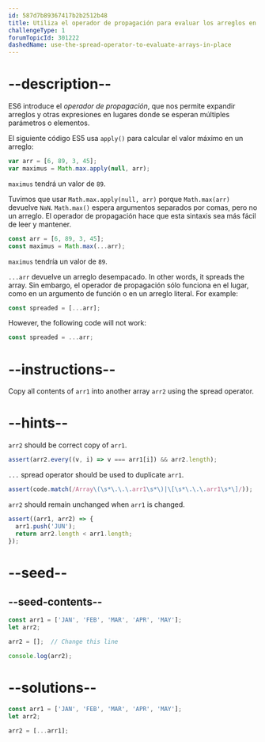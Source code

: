 ```yaml
---
id: 587d7b89367417b2b2512b48
title: Utiliza el operador de propagación para evaluar los arreglos en el lugar
challengeType: 1
forumTopicId: 301222
dashedName: use-the-spread-operator-to-evaluate-arrays-in-place
---
```


# --description--

ES6 introduce el <dfn>operador de propagación</dfn>, que nos permite expandir arreglos y otras expresiones en lugares donde se esperan múltiples parámetros o elementos.

El siguiente código ES5 usa `apply()` para calcular el valor máximo en un arreglo:

```js
var arr = [6, 89, 3, 45];
var maximus = Math.max.apply(null, arr);
```

`maximus` tendrá un valor de `89`.

Tuvimos que usar `Math.max.apply(null, arr)` porque `Math.max(arr)` devuelve `NaN`. `Math.max()` espera argumentos separados por comas, pero no un arreglo. El operador de propagación hace que esta sintaxis sea más fácil de leer y mantener.

```js
const arr = [6, 89, 3, 45];
const maximus = Math.max(...arr);
```

`maximus` tendría un valor de `89`.

`...arr` devuelve un arreglo desempacado. In other words, it spreads the array. Sin embargo, el operador de propagación sólo funciona en el lugar, como en un argumento de función o en un arreglo literal. For example:

```js
const spreaded = [...arr];
```

However, the following code will not work:

```js
const spreaded = ...arr;
```

# --instructions--

Copy all contents of `arr1` into another array `arr2` using the spread operator.

# --hints--

`arr2` should be correct copy of `arr1`.

```js
assert(arr2.every((v, i) => v === arr1[i]) && arr2.length);
```

`...` spread operator should be used to duplicate `arr1`.

```js
assert(code.match(/Array\(\s*\.\.\.arr1\s*\)|\[\s*\.\.\.arr1\s*\]/));
```

`arr2` should remain unchanged when `arr1` is changed.

```js
assert((arr1, arr2) => {
  arr1.push('JUN');
  return arr2.length < arr1.length;
});
```

# --seed--

## --seed-contents--

```js
const arr1 = ['JAN', 'FEB', 'MAR', 'APR', 'MAY'];
let arr2;

arr2 = [];  // Change this line

console.log(arr2);
```

# --solutions--

```js
const arr1 = ['JAN', 'FEB', 'MAR', 'APR', 'MAY'];
let arr2;

arr2 = [...arr1];
```
